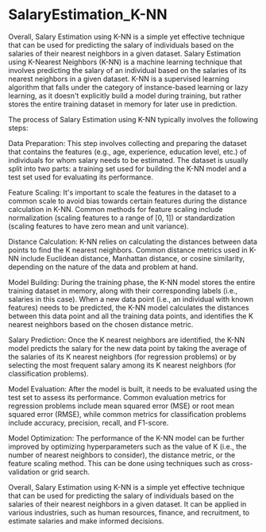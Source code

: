 # SalaryEstimation_K-NN
Overall, Salary Estimation using K-NN is a simple yet effective technique that can be used for predicting the salary of individuals based on the salaries of their nearest neighbors in a given dataset.
Salary Estimation using K-Nearest Neighbors (K-NN) is a machine learning technique that involves predicting the salary of an individual based on the salaries of its nearest neighbors in a given dataset. K-NN is a supervised learning algorithm that falls under the category of instance-based learning or lazy learning, as it doesn't explicitly build a model during training, but rather stores the entire training dataset in memory for later use in prediction.

The process of Salary Estimation using K-NN typically involves the following steps:

Data Preparation: This step involves collecting and preparing the dataset that contains the features (e.g., age, experience, education level, etc.) of individuals for whom salary needs to be estimated. The dataset is usually split into two parts: a training set used for building the K-NN model and a test set used for evaluating its performance.

Feature Scaling: It's important to scale the features in the dataset to a common scale to avoid bias towards certain features during the distance calculation in K-NN. Common methods for feature scaling include normalization (scaling features to a range of [0, 1]) or standardization (scaling features to have zero mean and unit variance).

Distance Calculation: K-NN relies on calculating the distances between data points to find the K nearest neighbors. Common distance metrics used in K-NN include Euclidean distance, Manhattan distance, or cosine similarity, depending on the nature of the data and problem at hand.

Model Building: During the training phase, the K-NN model stores the entire training dataset in memory, along with their corresponding labels (i.e., salaries in this case). When a new data point (i.e., an individual with known features) needs to be predicted, the K-NN model calculates the distances between this data point and all the training data points, and identifies the K nearest neighbors based on the chosen distance metric.

Salary Prediction: Once the K nearest neighbors are identified, the K-NN model predicts the salary for the new data point by taking the average of the salaries of its K nearest neighbors (for regression problems) or by selecting the most frequent salary among its K nearest neighbors (for classification problems).

Model Evaluation: After the model is built, it needs to be evaluated using the test set to assess its performance. Common evaluation metrics for regression problems include mean squared error (MSE) or root mean squared error (RMSE), while common metrics for classification problems include accuracy, precision, recall, and F1-score.

Model Optimization: The performance of the K-NN model can be further improved by optimizing hyperparameters such as the value of K (i.e., the number of nearest neighbors to consider), the distance metric, or the feature scaling method. This can be done using techniques such as cross-validation or grid search.

Overall, Salary Estimation using K-NN is a simple yet effective technique that can be used for predicting the salary of individuals based on the salaries of their nearest neighbors in a given dataset. It can be applied in various industries, such as human resources, finance, and recruitment, to estimate salaries and make informed decisions.
